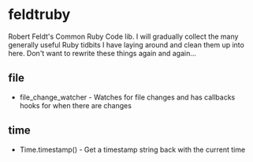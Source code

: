 feldtruby
=========

Robert Feldt&#39;s Common Ruby Code lib. I will gradually collect the many generally useful Ruby tidbits I have laying around and clean them up into here. Don't want to rewrite these things again and again...

file
----
* file_change_watcher - Watches for file changes and has callbacks hooks for when there are changes

time
----
* Time.timestamp()    - Get a timestamp string back with the current time 